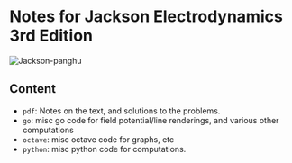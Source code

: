 
# Notes for Jackson Electrodynamics 3rd Edition

![Jackson-panghu](https://github.com/euphoricrhino/jackson-em-notes/assets/107862003/5f90e51b-0998-4eb2-bb91-77a4bf172ab9)

## Content

* `pdf`: Notes on the text, and solutions to the problems.
* `go`: misc go code for field potential/line renderings, and various other computations
* `octave`: misc octave code for graphs, etc
* `python`: misc python code for computations.

